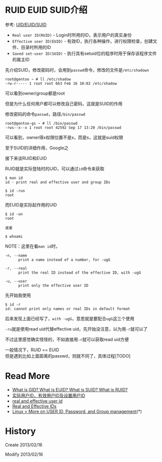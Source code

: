 <!-- title : RUID/EUID/SUID -->

# RUID EUID SUID介绍 #

参考: [UID/EUID/SUID](http://blog.cykerway.com/post/396)

* `Real user ID(RUID)` - Login时所用的ID，表示用户的真实身份
* `Effective user ID(EUID)` - 有效ID，执行各种操作，进行权限检查，创建文件、目录时所用的ID
* `Saved set-user ID(SUID)` - 执行具有setuid位的程序时用于保存该程序文件的属主ID

先介绍SUID，修改密码时，会用到`passwd`命令，修改的文件是`/etc/shadown`

	root@gentoo ~ # ll /etc/shadow
	-rw-r----- 1 root root 663 Feb 16 10:02 /etc/shadow

可以看到owner/group都是root

但是为什么任何用户都可以修改自己密码，这就是SUID的作用

修改密码的命令`passwd`，路径`/bin/passwd`

	root@gentoo-gs ~ # ll /bin/passwd
	-rws--x--x 1 root root 42592 Sep 17 13:20 /bin/passwd

可以看到，owner得x权限位置不是x，而是s，这就是suid权限

至于SUID的详细作用，Google之


接下来谈RUID和EUID

RUID就是实际登陆时的UID，可以通过`id`命令来获取

	$ man id
	id - print real and effective user and group IDs

	$ id -run
	root


而EUID是实际起作用的UID

	$ id -un
	root

	或者

	$ whoami


NOTE：这里在看`man id`时，

	-n, --name
		  print a name instead of a number, for -ugG

	-r, --real
		  print the real ID instead of the effective ID, with -ugG

	-u, --user
		  print only the effective user ID


先开始我使用


	$ id -r
	id: cannot print only names or real IDs in default format


后来发现上面已经写了，`with -ugG`，意思就是要配合`ugG`这三个使用

`-ru`就是使用read uid代替effective uid，先开始没注意，以为用`-r`就可以了

不过这里感觉确实怪怪的，不如直接用`-r`就可以获取read uid方便


一般情况下，RUID == EUID  
但是遇到比如上面距离的passwd，则就不同了，具体过程[TODO]


# Read More #

* [What is GID? What is EUID? What is SUID? What is RUID?](http://centoscert.com/content/what-gid-what-euid-what-suid-what-ruid)
* [实际用户ID，有效用户ID及设置用户ID](http://blog.csdn.net/guosha/article/details/2679334)
* [real and effective user id](http://en.allexperts.com/q/Unix-Linux-OS-1064/real-effective-user-id.htm)
* [Real and Effective IDs](http://www.makelinux.net/alp/083)
* [Linux > More on USER ID, Password, and Group management](http://www.cyberciti.biz/tips/linux-more-on-user-id-password-and-group-management.html)(*)


# History #

Create 2013/02/16

Modify 2013/02/16
